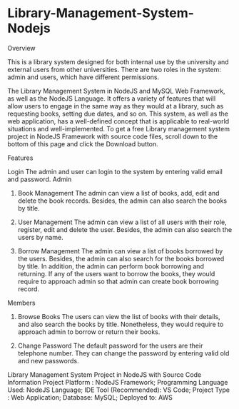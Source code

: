 ﻿# Library-Management-System-Nodejs
Overview

This is a library system designed for both internal use by the university and external users from other universities. There are two roles in the system: admin and users, which have different permissions.

The Library Management System in NodeJS and MySQL Web Framework, as well as the NodeJS Language. It offers a variety of features that will allow users to engage in the same way as they would at a library, such as requesting books, setting due dates, and so on. This system, as well as the web application, has a well-defined concept that is applicable to real-world situations and well-implemented. To get a free Library management system project in NodeJS Framework with source code files, scroll down to the bottom of this page and click the Download button.

Features

Login
The admin and user can login to the system by entering valid email and password.
Admin
1. Book Management
The admin can view a list of books, add, edit and delete the book records. Besides, the admin can also search the books by title.

2. User Management
The admin can view a list of all users with their role, register, edit and delete the user. Besides, the admin can also search the users by name.

3. Borrow Management
The admin can view a list of books borrowed by the users. Besides, the admin can also search for the books borrowed by title. In addition, the admin can perform book borrowing and returning. If any of the users want to borrow the books, they would require to approach admin so that admin can create book borrowing record.

Members
1. Browse Books
The users can view the list of books with their details, and also search the books by title. Nonetheless, they would require to approach admin to borrow or return their books.

2. Change Password
The default password for the users are their telephone number. They can change the password by entering valid old and new passwords.

Library Management System Project in NodeJS with Source Code Information
Project Platform :	NodeJS Framework;
Programming Language Used:	NodeJS Language;
IDE Tool (Recommended):	VS Code;
Project Type :	Web Application;
Database:	MySQL;
Deployed to: AWS


